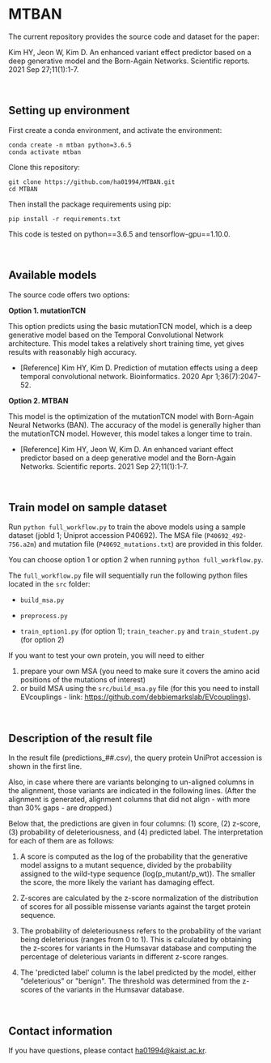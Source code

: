 # MTBAN
The current repository provides the source code and dataset for the paper: 

Kim HY, Jeon W, Kim D. An enhanced variant effect predictor based on a deep generative model and the Born-Again Networks. Scientific reports. 2021 Sep 27;11(1):1-7.

&nbsp;


## Setting up environment
First create a conda environment, and activate the environment:
```
conda create -n mtban python=3.6.5
conda activate mtban
```
Clone this repository:
```
git clone https://github.com/ha01994/MTBAN.git
cd MTBAN
```
Then install the package requirements using pip:
```
pip install -r requirements.txt
```
This code is tested on python==3.6.5 and tensorflow-gpu==1.10.0. 

&nbsp;


## Available models
The source code offers two options:

**Option 1. mutationTCN**

This option predicts using the basic mutationTCN model, which is a deep generative model based on the Temporal Convolutional Network architecture.
This model takes a relatively short training time, yet gives results with reasonably high accuracy.

- [Reference] Kim HY, Kim D. Prediction of mutation effects using a deep temporal convolutional network. Bioinformatics. 2020 Apr 1;36(7):2047-52.

**Option 2. MTBAN**

This model is the optimization of the mutationTCN model with Born-Again Neural Networks (BAN).
The accuracy of the model is generally higher than the mutationTCN model.
However, this model takes a longer time to train.

- [Reference] Kim HY, Jeon W, Kim D. An enhanced variant effect predictor based on a deep generative model and the Born-Again Networks. Scientific reports. 2021 Sep 27;11(1):1-7.

&nbsp;


## Train model on sample dataset
Run ```python full_workflow.py``` to train the above models using a sample dataset (jobId 1; Uniprot accession P40692). The MSA file (```P40692_492-756.a2m```) and mutation file (```P40692_mutations.txt```) are provided in this folder. 

You can choose option 1 or option 2 when running ```python full_workflow.py```. 

The ```full_workflow.py``` file will sequentially run the following python files located in the ```src``` folder:

- ```build_msa.py```

- ```preprocess.py```

- ```train_option1.py``` (for option 1); ```train_teacher.py``` and ```train_student.py``` (for option 2)

If you want to test your own protein, you will need to either
1. prepare your own MSA (you need to make sure it covers the amino acid positions of the mutations of interest)
2. or build MSA using the ```src/build_msa.py``` file (for this you need to install EVcouplings - link: https://github.com/debbiemarkslab/EVcouplings). 

&nbsp;



## Description of the result file

In the result file (predictions_##.csv), the query protein UniProt accession is shown in the first line.

Also, in case where there are variants belonging to un-aligned columns in the alignment, those variants are indicated in the following lines. (After the alignment is generated, alignment columns that did not align - with more than 30% gaps - are dropped.)

Below that, the predictions are given in four columns: (1) score, (2) z-score, (3) probability of deleteriousness, and (4) predicted label.
The interpretation for each of them are as follows:

1. A score is computed as the log of the probability that the generative model assigns to a mutant sequence, divided by the probability assigned to the wild-type sequence (log(p_mutant/p_wt)). The smaller the score, the more likely the variant has damaging effect.

2. Z-scores are calculated by the z-score normalization of the distribution of scores for all possible missense variants against the target protein sequence.

3. The probability of deleteriousness refers to the probability of the variant being deleterious (ranges from 0 to 1). This is calculated by obtaining the z-scores for variants in the Humsavar database and computing the percentage of deleterious variants in different z-score ranges.

4. The 'predicted label' column is the label predicted by the model, either "deleterious" or "benign". The threshold was determined from the z-scores of the variants in the Humsavar database.

&nbsp;



## Contact information
If you have questions, please contact ha01994@kaist.ac.kr.


&nbsp;
